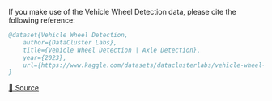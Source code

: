 If you make use of the Vehicle Wheel Detection data, please cite the following reference:

``` bibtex 
@dataset{Vehicle Wheel Detection,
	author={DataCluster Labs},
	title={Vehicle Wheel Detection | Axle Detection},
	year={2023},
	url={https://www.kaggle.com/datasets/dataclusterlabs/vehicle-wheel-detection}
}
```

[🔗 Source](https://www.kaggle.com/datasets/dataclusterlabs/vehicle-wheel-detection)